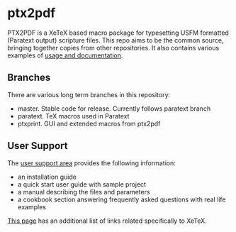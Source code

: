 # ptx2pdf

PTX2PDF is a XeTeX based macro package for typesetting USFM formatted (Paratext output) scripture files. This repo aims to be the common source, bringing together copies from other repositories. It also contains various examples of [usage and documentation](docs/home/README.md).

## Branches

There are various long term branches in this repository:

 * master. Stable code for release. Currently follows paratext branch
 * paratext. TeX macros used in Paratext
 * ptxprint. GUI and extended macros from ptx2pdf

## User Support

The [user support area](docs/home/README.md) provides the following information:

 * an installation guide
 * a quick start user guide with sample project
 * a manual describing the files and parameters
 * a cookbook section answering frequently asked questions with real life examples

[This page](http://www.tug.org/xetex/) has an additional list of links related specifically to XeTeX.
